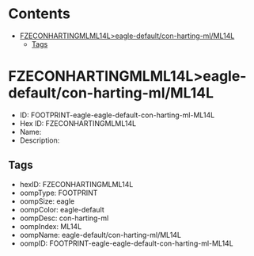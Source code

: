 



Contents
========

* [FZECONHARTINGMLML14L>eagle-default/con-harting-ml/ML14L](#fzeconhartingmlml14leagle-defaultcon-harting-mlml14l)
	* [Tags](#tags)

# FZECONHARTINGMLML14L>eagle-default/con-harting-ml/ML14L

- ID: FOOTPRINT-eagle-eagle-default-con-harting-ml-ML14L
- Hex ID: FZECONHARTINGMLML14L
- Name: 
- Description: 

## Tags

- hexID: FZECONHARTINGMLML14L
- oompType: FOOTPRINT
- oompSize: eagle
- oompColor: eagle-default
- oompDesc: con-harting-ml
- oompIndex: ML14L
- oompName: eagle-default/con-harting-ml/ML14L
- oompID: FOOTPRINT-eagle-eagle-default-con-harting-ml-ML14L
